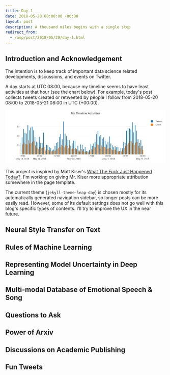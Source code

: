 ```yaml
---
title: Day 1
date: 2018-05-20 00:00:00 +00:00
layout: post
description: A thousand miles begins with a single step
redirect_from:
  - /amp/post/2018/05/20/day-1.html
---
```


## Introduction and Acknowledgement

The intention is to keep track of important data science related developments, discussions, and events on Twitter.

A day starts at UTC 08:00, because my timeline seems to have least activities at that hour (see the chart below). For example, today's post collects tweets created or retweeted by people I follow from 2018-05-20 08:00 to 2018-05-21 08:00 in UTC (+00:00).

![timeline activities](/public/images/20180521-timeline.png)

This project is inspired by Matt Kiser's [What The Fuck Just Happened Today?](https://whatthefuckjusthappenedtoday.com). I'm working on giving Mr. Kiser more appropriate attribution somewhere in the page template.

The current theme (`jekyll-theme-leap-day`) is chosen mostly for its automatically generated navigation sidebar, so longer posts can be more easily read. However, some of its default settings does not go well with this blog's specific types of contents. I'll try to improve the UX in the near future.

## Neural Style Transfer on Text

<amp-twitter width="400" height="400"
             layout="responsive"
             data-tweetid="998254595313811456">
</amp-twitter>


## Rules of Machine Learning

<amp-twitter width="400" height="400"
             layout="responsive"
             data-tweetid="998443201123020801">
</amp-twitter>

<amp-twitter width="400" height="400"
             layout="responsive"
             data-tweetid="998468092744425472"
             data-cards="hidden">
</amp-twitter>


## Representing Model Uncertainty in Deep Learning

<amp-twitter width="400" height="400"
             layout="responsive"
             data-tweetid="997686170346811393">
</amp-twitter>


## Multi-modal Database of Emotional Speech & Song

<amp-twitter width="400" height="400"
             layout="responsive"
             data-tweetid="997267162153869312">
</amp-twitter>

## Questions to Ask

<amp-twitter width="400" height="400"
             layout="responsive"
             data-tweetid="998253919179427841">
</amp-twitter>

## Power of Arxiv

<amp-twitter width="400" height="400"
             layout="responsive"
             data-tweetid="998264497499459585">
</amp-twitter>

## Discussions on Academic Publishing

<amp-twitter width="400" height="400"
             layout="responsive"
             data-tweetid="998118871033958400">
</amp-twitter>

<amp-twitter width="400" height="400"
             layout="responsive"
             data-tweetid="998119733789683712">
</amp-twitter>


## Fun Tweets

<amp-twitter width="400" height="400"
             layout="responsive"
             data-tweetid="998037883377205249"
             data-cards="hidden">
</amp-twitter>

<amp-twitter width="400" height="400"
             layout="responsive"
             data-tweetid="997335265768230912"
             data-cards="hidden">
</amp-twitter>

<amp-twitter width="400" height="400"
             layout="responsive"
             data-tweetid="997146590442799105">
</amp-twitter>
